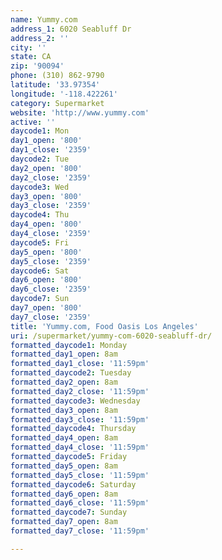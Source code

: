 ```yaml
---
name: Yummy.com
address_1: 6020 Seabluff Dr
address_2: ''
city: ''
state: CA
zip: '90094'
phone: (310) 862-9790
latitude: '33.97354'
longitude: '-118.422261'
category: Supermarket
website: 'http://www.yummy.com'
active: ''
daycode1: Mon
day1_open: '800'
day1_close: '2359'
daycode2: Tue
day2_open: '800'
day2_close: '2359'
daycode3: Wed
day3_open: '800'
day3_close: '2359'
daycode4: Thu
day4_open: '800'
day4_close: '2359'
daycode5: Fri
day5_open: '800'
day5_close: '2359'
daycode6: Sat
day6_open: '800'
day6_close: '2359'
daycode7: Sun
day7_open: '800'
day7_close: '2359'
title: 'Yummy.com, Food Oasis Los Angeles'
uri: /supermarket/yummy-com-6020-seabluff-dr/
formatted_daycode1: Monday
formatted_day1_open: 8am
formatted_day1_close: '11:59pm'
formatted_daycode2: Tuesday
formatted_day2_open: 8am
formatted_day2_close: '11:59pm'
formatted_daycode3: Wednesday
formatted_day3_open: 8am
formatted_day3_close: '11:59pm'
formatted_daycode4: Thursday
formatted_day4_open: 8am
formatted_day4_close: '11:59pm'
formatted_daycode5: Friday
formatted_day5_open: 8am
formatted_day5_close: '11:59pm'
formatted_daycode6: Saturday
formatted_day6_open: 8am
formatted_day6_close: '11:59pm'
formatted_daycode7: Sunday
formatted_day7_open: 8am
formatted_day7_close: '11:59pm'

---
```

